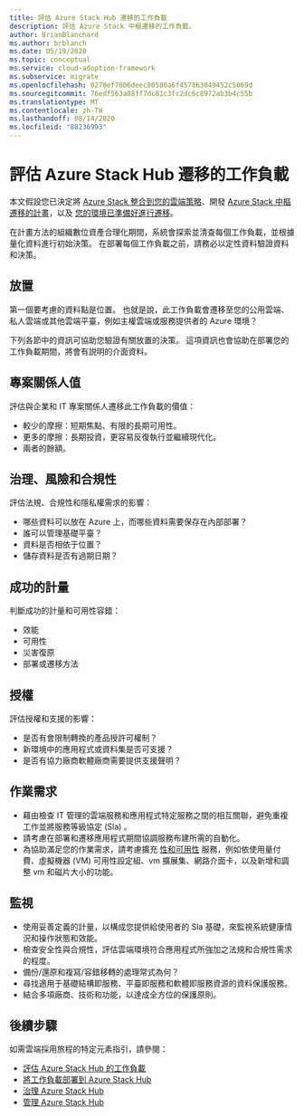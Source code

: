 ```yaml
---
title: 評估 Azure Stack Hub 遷移的工作負載
description: 評估 Azure Stack 中樞遷移的工作負載。
author: BrianBlanchard
ms.author: brblanch
ms.date: 05/19/2020
ms.topic: conceptual
ms.service: cloud-adoption-framework
ms.subservice: migrate
ms.openlocfilehash: 0278ef7006deec80580a6f457863049452c5069d
ms.sourcegitcommit: 76edf563a08ff7dc81c3fc2dc6c8972ab3b4c55b
ms.translationtype: MT
ms.contentlocale: zh-TW
ms.lasthandoff: 08/14/2020
ms.locfileid: "88236993"
---
```

# <a name="assess-workloads-for-azure-stack-hub-migration"></a>評估 Azure Stack Hub 遷移的工作負載

本文假設您已決定將 [Azure Stack 整合到您的雲端策略](./index.md)、開發 [Azure Stack 中樞遷移的計畫](./plan.md)，以及 [您的環境已準備好進行遷移](./ready.md)。

在計畫方法的組織數位資產合理化期間，系統會探索並清查每個工作負載，並根據量化資料進行初始決策。 在部署每個工作負載之前，請務必以定性資料驗證資料和決策。

## <a name="placement"></a>放置

第一個要考慮的資料點是位置。 也就是說，此工作負載會遷移至您的公用雲端、私人雲端或其他雲端平臺，例如主權雲端或服務提供者的 Azure 環境？

下列各節中的資訊可協助您驗證有關放置的決策。 這項資訊也會協助在部署您的工作負載期間，將會有説明的介面資料。

## <a name="stakeholder-value"></a>專案關係人值

評估與企業和 IT 專案關係人遷移此工作負載的價值：

- 較少的摩擦：短期焦點、有限的長期可用性。
- 更多的摩擦：長期投資，更容易反復執行並繼續現代化。
- 兩者的餘額。

## <a name="governance-risk-and-compliance"></a>治理、風險和合規性

評估法規、合規性和隱私權需求的影響：

- 哪些資料可以放在 Azure 上，而哪些資料需要保存在內部部署？
- 誰可以管理基礎平臺？
- 資料是否相依于位置？
- 儲存資料是否有過期日期？

## <a name="success-metrics"></a>成功的計量

判斷成功的計量和可用性容錯：

- 效能
- 可用性
- 災害復原
- 部署或遷移方法

## <a name="licensing"></a>授權

評估授權和支援的影響：

- 是否有會限制轉換的產品授許可權制？
- 新環境中的應用程式或資料集是否可支援？
- 是否有協力廠商軟體廠商需要提供支援聲明？

## <a name="operations-requirements"></a>作業需求

- 藉由檢查 IT 管理的雲端服務和應用程式特定服務之間的相互關聯，避免重複工作並將服務等級協定 (Sla) 。
- 請考慮在部署和遷移應用程式期間協調服務布建所需的自動化。
- 為協助滿足您的作業需求，請考慮擴充 [性和可用性](https://azure.microsoft.com/blog/azure-stack-iaas-part-six/) 服務，例如依使用量付費、虛擬機器 (VM) 可用性設定組、vm 擴展集、網路介面卡，以及新增和調整 vm 和磁片大小的功能。

## <a name="monitoring"></a>監視

- 使用妥善定義的計量，以構成您提供給使用者的 Sla 基礎，來監視系統健康情況和操作狀態和效能。
- 檢查安全性與合規性，評估雲端環境符合應用程式所強加之法規和合規性需求的程度。
- 備份/還原和複寫/容錯移轉的處理常式為何？
- 尋找適用于基礎結構即服務、平臺即服務和軟體即服務資源的資料保護服務。
- 結合多項廠商、技術和功能，以達成全方位的保護原則。

## <a name="next-steps"></a>後續步驟

如需雲端採用旅程的特定元素指引，請參閱：

- [評估 Azure Stack Hub 的工作負載](./migrate-assess.md)
- [將工作負載部署到 Azure Stack Hub](./migrate-deploy.md)
- [治理 Azure Stack Hub](./govern.md)
- [管理 Azure Stack Hub](./manage.md)
